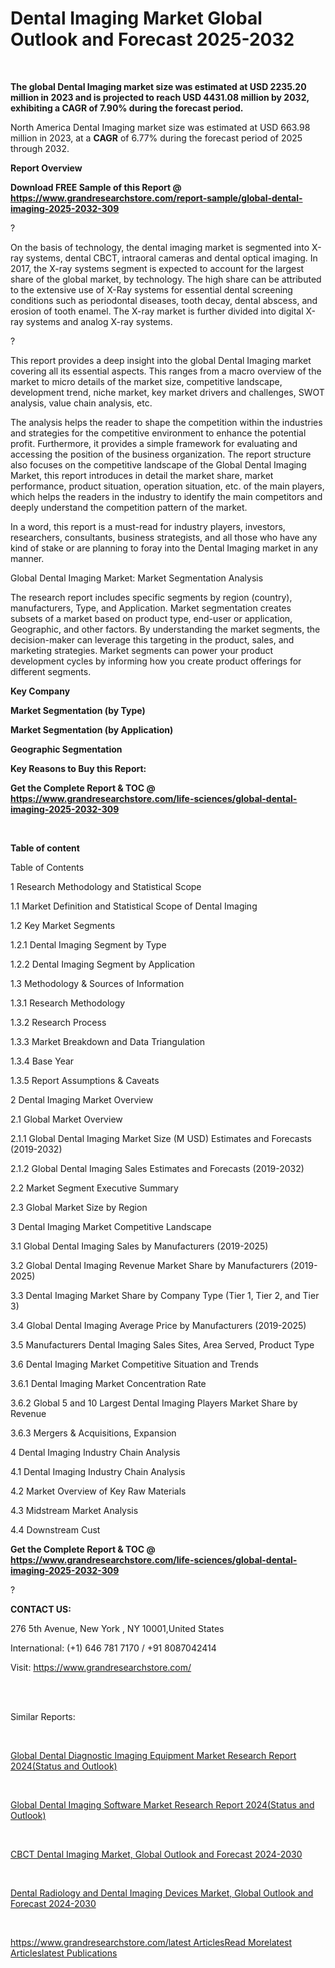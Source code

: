 <h1>Dental Imaging Market Global Outlook and Forecast 2025-2032</h1><br/><p><strong>The global Dental Imaging market size was estimated at USD 2235.20 million in 2023 and is projected to reach USD 4431.08 million by 2032, exhibiting a <strong>CAGR</strong> of 7.90% during the forecast period.</strong></p>
 
 
 
 <p>North America Dental Imaging market size was estimated at USD 663.98 million in 2023, at a <strong>CAGR</strong> of 6.77% during the forecast period of 2025 through 2032.</p>
 
 
 
 <p><strong>Report Overview</strong></p>
 
 
 
 <div><b>Download FREE Sample of this Report @ <a href="https://www.grandresearchstore.com/report-sample/global-dental-imaging-2025-2032-309">https://www.grandresearchstore.com/report-sample/global-dental-imaging-2025-2032-309</a></b></div>
 
 
 
 <p>? </p>
 
 
 
 <p>On the basis of technology, the dental imaging market is segmented into X-ray systems, dental CBCT, intraoral cameras and dental optical imaging. In 2017, the X-ray systems segment is expected to account for the largest share of the global market, by technology. The high share can be attributed to the extensive use of X-Ray systems for essential dental screening conditions such as periodontal diseases, tooth decay, dental abscess, and erosion of tooth enamel. The X-ray market is further divided into digital X-ray systems and analog X-ray systems.</p>
 
 
 
 <p>? </p>
 
 
 
 <p>This report provides a deep insight into the global Dental Imaging market covering all its essential aspects. This ranges from a macro overview of the market to micro details of the market size, competitive landscape, development trend, niche market, key market drivers and challenges, SWOT analysis, value chain analysis, etc.</p>
 
 
 
 <p>The analysis helps the reader to shape the competition within the industries and strategies for the competitive environment to enhance the potential profit. Furthermore, it provides a simple framework for evaluating and accessing the position of the business organization. The report structure also focuses on the competitive landscape of the Global Dental Imaging Market, this report introduces in detail the market share, market performance, product situation, operation situation, etc. of the main players, which helps the readers in the industry to identify the main competitors and deeply understand the competition pattern of the market.</p>
 
 
 
 <p>In a word, this report is a must-read for industry players, investors, researchers, consultants, business strategists, and all those who have any kind of stake or are planning to foray into the Dental Imaging market in any manner.</p>
 
 
 
 <p>Global Dental Imaging Market: Market Segmentation Analysis</p>
 
 
 
 <p>The research report includes specific segments by region (country), manufacturers, Type, and Application. Market segmentation creates subsets of a market based on product type, end-user or application, Geographic, and other factors. By understanding the market segments, the decision-maker can leverage this targeting in the product, sales, and marketing strategies. Market segments can power your product development cycles by informing how you create product offerings for different segments.</p>
 
 
 
 <p><strong>Key Company</strong></p>
 
 
 
 <p><strong>Market Segmentation (by Type)</strong></p>
 
 
 
 <p><strong>Market Segmentation (<strong>by Application</strong>)</strong></p>
 
 
 
 <p><strong>Geographic Segmentation</strong></p>
 
 
 
 <p><strong>Key <strong>Reasons to Buy</strong> this Report:</strong></p>
 
 
 
 <div><b>Get the Complete Report & TOC @ <a href="https://www.grandresearchstore.com/life-sciences/global-dental-imaging-2025-2032-309">https://www.grandresearchstore.com/life-sciences/global-dental-imaging-2025-2032-309</a></b></div>
 
 
 
 <p><br />
 
 <b>Table of content</b></p>
 
 
 
 <p>Table of Contents<br />
 
 1 Research Methodology and Statistical Scope<br />
 
 1.1 Market Definition and Statistical Scope of Dental Imaging<br />
 
 1.2 Key Market Segments<br />
 
 1.2.1 Dental Imaging Segment by Type<br />
 
 1.2.2 Dental Imaging Segment by Application<br />
 
 1.3 Methodology & Sources of Information<br />
 
 1.3.1 Research Methodology<br />
 
 1.3.2 Research Process<br />
 
 1.3.3 Market Breakdown and Data Triangulation<br />
 
 1.3.4 Base Year<br />
 
 1.3.5 Report Assumptions & Caveats<br />
 
 2 Dental Imaging Market Overview<br />
 
 2.1 Global Market Overview<br />
 
 2.1.1 Global Dental Imaging Market Size (M USD) Estimates and Forecasts (2019-2032)<br />
 
 2.1.2 Global Dental Imaging Sales Estimates and Forecasts (2019-2032)<br />
 
 2.2 Market Segment Executive Summary<br />
 
 2.3 Global Market Size by Region<br />
 
 3 Dental Imaging Market Competitive Landscape<br />
 
 3.1 Global Dental Imaging Sales by Manufacturers (2019-2025)<br />
 
 3.2 Global Dental Imaging Revenue Market Share by Manufacturers (2019-2025)<br />
 
 3.3 Dental Imaging Market Share by Company Type (Tier 1, Tier 2, and Tier 3)<br />
 
 3.4 Global Dental Imaging Average Price by Manufacturers (2019-2025)<br />
 
 3.5 Manufacturers Dental Imaging Sales Sites, Area Served, Product Type<br />
 
 3.6 Dental Imaging Market Competitive Situation and Trends<br />
 
 3.6.1 Dental Imaging Market Concentration Rate<br />
 
 3.6.2 Global 5 and 10 Largest Dental Imaging Players Market Share by Revenue<br />
 
 3.6.3 Mergers & Acquisitions, Expansion<br />
 
 4 Dental Imaging Industry Chain Analysis<br />
 
 4.1 Dental Imaging Industry Chain Analysis<br />
 
 4.2 Market Overview of Key Raw Materials<br />
 
 4.3 Midstream Market Analysis<br />
 
 4.4 Downstream Cust</p>
 
 
 
 <div><b>Get the Complete Report & TOC @ <a href="https://www.grandresearchstore.com/life-sciences/global-dental-imaging-2025-2032-309">https://www.grandresearchstore.com/life-sciences/global-dental-imaging-2025-2032-309</a></b></div>
 
 
 
 <p>? </p>
 
 
 
 <p><b>CONTACT US:</b><br />
 
 276 5th Avenue, New York , NY 10001,United States<br />
 
 International: (+1) 646 781 7170 / +91 8087042414<br />
 
 Visit: <a href="https://www.grandresearchstore.com/">https://www.grandresearchstore.com/</a><br />
 
 <br />
 
 <br />
 
 Similar Reports:<br />
 
 <br />
 
 <a href="https://www.grandresearchstore.com/life-sciences/global-dental-diagnostic-imaging-equipment-2024-399">Global Dental Diagnostic Imaging Equipment Market Research Report 2024(Status and Outlook)</a><br />
 
 <br />
 
 <a href="https://www.grandresearchstore.com/energy-and-natural-resources/global-dental-imaging-software-2024-342">Global Dental Imaging Software Market Research Report 2024(Status and Outlook)</a><br />
 
 <br />
 
 <a href="https://www.grandresearchstore.com/life-sciences/global-cbct-dental-imaging-forecast-2024-2030-211">CBCT Dental Imaging Market, Global Outlook and Forecast 2024-2030</a><br />
 
 <br />
 
 <a href="https://www.grandresearchstore.com/life-sciences/global-dental-radiology-dental-imaging-devices-forecast-2024-2030-975">Dental Radiology and Dental Imaging Devices Market, Global Outlook and Forecast 2024-2030</a><br />
 
 <br />
 
 <a href="https://gyeongbokgung.com">https://www.grandresearchstore.com/</a><a href="https://hallyeomaritime.com">latest Articles</a><a href="https://jingwansa.com">Read More</a><a href="https://nguoiviet.jp/">latest Articles</a><a href="https://www.intelmarketresearch.com/">latest Publications</a></p>